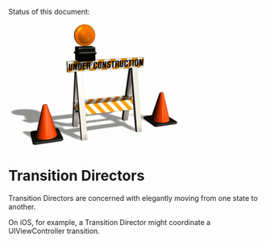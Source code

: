 Status of this document:
![](../_assets/under-construction-flashing-barracade-animation.gif)

# Transition Directors

Transition Directors are concerned with elegantly moving from one state to another.

On iOS, for example, a Transition Director might coordinate a UIViewController transition.

